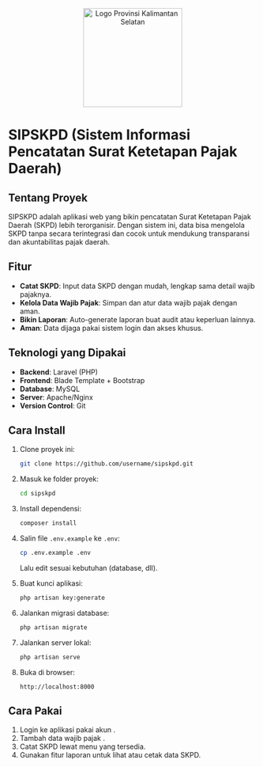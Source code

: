 <div align="center">
  <img src="https://upload.wikimedia.org/wikipedia/commons/thumb/3/35/Coat_of_arms_of_South_Kalimantan.svg/1200px-Coat_of_arms_of_South_Kalimantan.svg.png" alt="Logo Provinsi Kalimantan Selatan" width="200">
</div>

# SIPSKPD (Sistem Informasi Pencatatan Surat Ketetapan Pajak Daerah)

## Tentang Proyek

SIPSKPD adalah aplikasi web yang bikin pencatatan Surat Ketetapan Pajak Daerah (SKPD) lebih terorganisir. Dengan sistem ini, data bisa mengelola SKPD tanpa secara terintegrasi dan cocok untuk mendukung transparansi dan akuntabilitas pajak daerah.

## Fitur

-   **Catat SKPD**: Input data SKPD dengan mudah, lengkap sama detail wajib pajaknya.
-   **Kelola Data Wajib Pajak**: Simpan dan atur data wajib pajak dengan aman.
-   **Bikin Laporan**: Auto-generate laporan buat audit atau keperluan lainnya.
-   **Aman**: Data dijaga pakai sistem login dan akses khusus.

## Teknologi yang Dipakai

-   **Backend**: Laravel (PHP)
-   **Frontend**: Blade Template + Bootstrap
-   **Database**: MySQL
-   **Server**: Apache/Nginx
-   **Version Control**: Git

## Cara Install

1. Clone proyek ini:
    ```bash
    git clone https://github.com/username/sipskpd.git
    ```
2. Masuk ke folder proyek:
    ```bash
    cd sipskpd
    ```
3. Install dependensi:
    ```bash
    composer install
    ```
4. Salin file `.env.example` ke `.env`:

    ```bash
    cp .env.example .env
    ```

    Lalu edit sesuai kebutuhan (database, dll).

5. Buat kunci aplikasi:
    ```bash
    php artisan key:generate
    ```
6. Jalankan migrasi database:
    ```bash
    php artisan migrate
    ```
7. Jalankan server lokal:
    ```bash
    php artisan serve
    ```
8. Buka di browser:
    ```
    http://localhost:8000
    ```

## Cara Pakai

1. Login ke aplikasi pakai akun .
2. Tambah data wajib pajak .
3. Catat SKPD lewat menu yang tersedia.
4. Gunakan fitur laporan untuk lihat atau cetak data SKPD.
